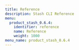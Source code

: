 ```yaml
---
title: Reference
description: Stash CLI Reference
menu:
  product_stash_0.6.4:
    identifier: reference
    name: Reference
    weight: 1000
menu_name: product_stash_0.6.4
---
```


